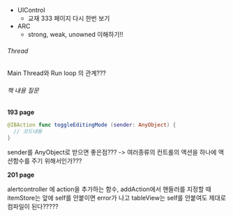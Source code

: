 - UIControl
  - 교재 333 페이지 다시 한번 보기
- ARC
  - strong, weak, unowned 이해하기!!
###### Thread
Main Thread와 Run loop 의 관계???

###### 책 내용 질문
__193 page__

```swift
@IBAction func toggleEditingMode (sender: AnyObject) {
  // 코드내용
}
```
sender를 AnyObject로 받으면 좋은점??? -> 여러종류의 컨트롤의 액션을 하나에 액션함수를 주기 위해서인가???

__201 page__

alertcontroller 에 action을 추가하는 함수, addAction에서 핸들러를 지정할 때 itemStore는 앞에 self를 안붙이면 error가 나고 tableView는 self를 안붙여도 제대로 컴파일이 된다?????
